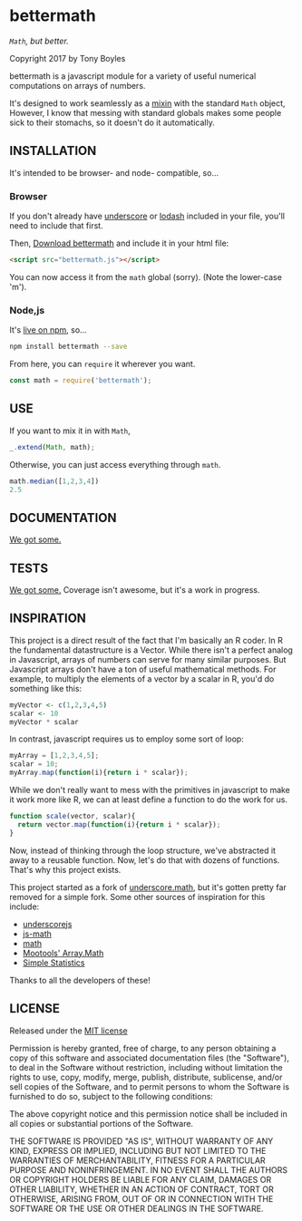 # bettermath

*`Math`, but better.*

Copyright 2017 by Tony Boyles

bettermath is a javascript module for a variety of useful numerical computations on arrays of numbers.

It's designed to work seamlessly as a [mixin](https://en.wikipedia.org/wiki/Mixin) with the standard `Math` object, However, I know that messing with standard globals makes some people sick to their stomachs, so it doesn't do it automatically.

## INSTALLATION

It's intended to be browser- and node- compatible, so...

### Browser

If you don't already have [underscore](http://underscorejs.org/) or [lodash](https://lodash.com/) included in your file, you'll need to include that first.

Then, [Download bettermath](https://raw.githubusercontent.com/AABoyles/BetterMath/master/BetterMath.js) and include it in your html file:

```html
<script src="bettermath.js"></script>
```

You can now access it from the `math` global (sorry). (Note the lower-case 'm').

### Node,js

It's [live on npm](https://www.npmjs.com/package/bettermath), so...

```sh
npm install bettermath --save
```

From here, you can `require` it wherever you want.

```javascript
const math = require('bettermath');
```

## USE

If you want to mix it in with `Math`,

```javascript
_.extend(Math, math);
```

Otherwise, you can just access everything through `math`.

```javascript
math.median([1,2,3,4])
2.5
````

## DOCUMENTATION

[We got some.](http://aaboyles.github.io/bettermath/docs)

## TESTS

[We got some.](http://aaboyles.github.io/bettermath/test) Coverage isn't awesome, but it's a work in progress.

## INSPIRATION

This project is a direct result of the fact that I'm basically an R coder. In R the fundamental datastructure is a Vector. While there isn't a perfect analog in Javascript, arrays of numbers can serve for many similar purposes. But Javascript arrays don't have a ton of useful mathematical methods. For example, to multiply the elements of a vector by a scalar in R, you'd do something like this:

```R
myVector <- c(1,2,3,4,5)
scalar <- 10
myVector * scalar
```
In contrast, javascript requires us to employ some sort of loop:

```javascript
myArray = [1,2,3,4,5];
scalar = 10;
myArray.map(function(i){return i * scalar});
```

While we don't really want to mess with the primitives in javascript to make it work more like R, we can at least define a function to do the work for us.

```javascript
function scale(vector, scalar){
  return vector.map(function(i){return i * scalar});
}
```

Now, instead of thinking through the loop structure, we've abstracted it away to a reusable function. Now, let's do that with dozens of functions. That's why this project exists.

This project started as a fork of [underscore.math](https://github.com/syntagmatic/underscore.math), but it's gotten pretty far removed for a simple fork. Some other sources of inspiration for this include:

* [underscorejs](https://underscorejs.com)
* [js-math](https://github.com/kaleb/js-math)
* [math](https://github.com/danehansen/math)
* [Mootools' Array.Math]( http://mootools.net/forge/p/array_math)
* [Simple Statistics](https://github.com/simple-statistics/simple-statistics)

Thanks to all the developers of these!

## LICENSE

Released under the [MIT license](https://opensource.org/licenses/MIT)

Permission is hereby granted, free of charge, to any person obtaining a copy of this software and associated documentation files (the "Software"), to deal in the Software without restriction, including without limitation the rights to use, copy, modify, merge, publish, distribute, sublicense, and/or sell copies of the Software, and to permit persons to whom the Software is furnished to do so, subject to the following conditions:

The above copyright notice and this permission notice shall be included in all copies or substantial portions of the Software.

THE SOFTWARE IS PROVIDED "AS IS", WITHOUT WARRANTY OF ANY KIND, EXPRESS OR IMPLIED, INCLUDING BUT NOT LIMITED TO THE WARRANTIES OF MERCHANTABILITY, FITNESS FOR A PARTICULAR PURPOSE AND NONINFRINGEMENT. IN NO EVENT SHALL THE AUTHORS OR COPYRIGHT HOLDERS BE LIABLE FOR ANY CLAIM, DAMAGES OR OTHER LIABILITY, WHETHER IN AN ACTION OF CONTRACT, TORT OR OTHERWISE, ARISING FROM, OUT OF OR IN CONNECTION WITH THE SOFTWARE OR THE USE OR OTHER DEALINGS IN THE SOFTWARE.
